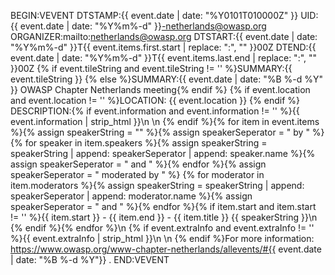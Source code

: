 BEGIN:VEVENT 
DTSTAMP:{{ event.date | date: "%Y0101T010000Z" }}
UID:{{ event.date | date: "%Y%m%-d" }}-netherlands@owasp.org
ORGANIZER:mailto:netherlands@owasp.org
DTSTART:{{ event.date | date: "%Y%m%-d" }}T{{ event.items.first.start | replace: ":", "" }}00Z
DTEND:{{ event.date | date: "%Y%m%-d" }}T{{ event.items.last.end | replace: ":", "" }}00Z
{% if event.tileString and event.tileString != '' %}SUMMARY:{{ event.tileString }}
{% else %}SUMMARY:{{ event.date | date: "%B %-d %Y" }} OWASP Chapter Netherlands meeting{% endif %}
{% if event.location and event.location != '' %}LOCATION: {{ event.location }} {% endif %}
DESCRIPTION:{% if event.information and event.information != '' %}{{ event.information  | strip_html }}\n
\n
{% endif %}{% for item in event.items %}{% assign speakerString = "" %}{% assign speakerSeperator = " by " %}{% for speaker in item.speakers %}{% assign speakerString = speakerString | append: speakerSeperator | append: speaker.name %}{% assign speakerSeperator = " and " %}{% endfor %}{% assign speakerSeperator = " moderated by " %}  {% for moderator in item.moderators %}{% assign speakerString = speakerString | append: speakerSeperator | append: moderator.name %}{% assign speakerSeperator = " and " %}{% endfor %}{% if item.start and item.start != '' %}{{ item.start }} - {{ item.end }} - {{ item.title }} {{ speakerString }}\n
{% endif %}{% endfor %}\n
{% if event.extraInfo and event.extraInfo != '' %}{{ event.extraInfo | strip_html }}\n
\n
{% endif %}For more information:  https://www.owasp.org/www-chapter-netherlands/allevents/#{{ event.date | date: "%B %-d %Y"}} .
END:VEVENT
